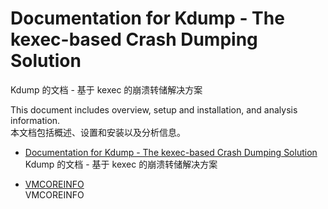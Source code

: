 # Documentation for Kdump - The kexec-based Crash Dumping Solution
Kdump 的文档 - 基于 kexec 的崩溃转储解决方案

This document includes overview, setup and installation, and analysis information.\
本文档包括概述、设置和安装以及分析信息。

-   [Documentation for Kdump - The kexec-based Crash Dumping Solution](https://github.com/lemon1989/The-Linux-Kernel-documentation/blob/main/Documentation%20for%20Kdump%20-%20The%20kexec-based%20Crash%20Dumping%20Solution/Documentation%20for%20Kdump%20-%20The%20kexec-based%20Crash%20Dumping%20Solution.md)\
Kdump 的文档 - 基于 kexec 的崩溃转储解决方案

-   [VMCOREINFO](https://www.kernel.org/doc/html/latest/admin-guide/kdump/vmcoreinfo.html)\
VMCOREINFO

